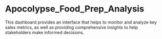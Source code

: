 # Apocolypse_Food_Prep_Analysis
This dashboard provides an interface that helps to monitor and analyze key sales metrics, as well as providing comprehensive insights to help stakeholders make informed decisions.
